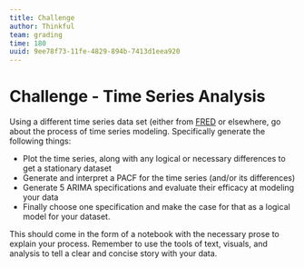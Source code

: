 ```yaml
---
title: Challenge
author: Thinkful
team: grading
time: 180
uuid: 9ee78f73-11fe-4829-894b-7413d1eea920
---
```


# Challenge - Time Series Analysis

Using a different time series data set (either from [FRED](https://fred.stlouisfed.org) or elsewhere, go about the process of time series modeling. Specifically generate the following things:

* Plot the time series, along with any logical or necessary differences to get a stationary dataset
* Generate and interpret a PACF for the time series (and/or its differences)
* Generate 5 ARIMA specifications and evaluate their efficacy at modeling your data
* Finally choose one specification and make the case for that as a logical model for your dataset.

This should come in the form of a notebook with the necessary prose to explain your process. Remember to use the tools of text, visuals, and analysis to tell a clear and concise story with your data.

